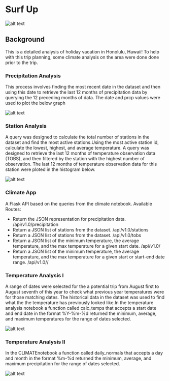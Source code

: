 # Surf Up


![alt text](https://github.com/Claude-Hanfou/Sqlalchemy-Analysis/blob/main/Image/surfs-up.png "Daily Normals")
## Background
This is a detailed analysis of holiday vacation in Honolulu, Hawaii! To help with this trip planning, some climate analysis on the area were done done prior to the trip.

### Precipitation Analysis
This process involves finding the most recent date in the dataset and then using this date to retrieve the last 12 months of precipitation data by querying the 12 preceding months of data. The date and prcp values were used to plot the below graph

![alt text](https://github.com/Claude-Hanfou/Sqlalchemy-Analysis/blob/main/Image/figure_1.png "Precipitation")

### Station Analysis
A query was designed to calculate the total number of stations in the dataset and find the most active stations.Using the most active station id, calculate the lowest, highest, and average temperature. A query was designed to retrieve the last 12 months of temperature observation data (TOBS), and then filtered by the station with the highest number of observation. The last 12 months of temperature observation data for this station were ploted in the histogram below.

![alt text](https://github.com/Claude-Hanfou/Sqlalchemy-Analysis/blob/main/Image/figure_2.png "Temp obs")

### Climate App
A Flask API based on the queries from the climate notebook.
Available Routes:
* Return the JSON representation for precipitation data.  /api/v1.0/precipitation
* Return a JSON list of stations from the dataset. /api/v1.0/stations
* Return a JSON list of stations from the dataset. /api/v1.0/tobs
* Return a JSON list of the minimum temperature, the average temperature, and the max temperature for a given start date. /api/v1.0/<start>
* Return a JSON list of the minimum temperature, the average temperature, and the max temperature for a given start or start-end date range. /api/v1.0/<start>/<end>


### Temperature Analysis I
A range of dates were selected for the a potential trip from August first to August seventh of this year to check what previous year temperatures were for those matching dates. The historical data in the dataset was used to find what the the temperature has previously looked like.In the temperature analysis notebook a function called calc_temps that accepts a start date and end date in the format %Y-%m-%d returned the minimum, average, and maximum temperatures for the range of dates selected.

![alt text](https://github.com/Claude-Hanfou/Sqlalchemy-Analysis/blob/main/Image/figure_3.png "Avg Temp")

### Temperature Analysis II
 In the CLIMATEnotebook a function called daily_normals that accepts a day and month in the format %m-%d returned the minimum, average, and maximum precipitation for the range of dates selected.
 
![alt text](https://github.com/Claude-Hanfou/Sqlalchemy-Analysis/blob/main/Image/figure_4.png "Daily Normals")
